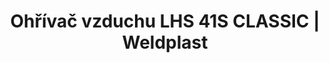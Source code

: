 ---
Filename: "ohrivac-vzduchu-lhs-41s-classic"
Link: "file:/Users/vinayakpatel/Downloads/www.weldplast.cz/ohrivac-vzduchu-lhs-41s-classic"
product_name: "LHS 41S CLASSIC230 V / 3.6 kW"
product_id: "Obj. číslo:143.290"
title: "Ohřívač vzduchu LHS 41S CLASSIC | Weldplast"
product_desc: "Druhá generace středně velkých Leister LHS ohřívačů vzduchu využívá stejné technologie jako řada menších ohřívačů Leister LHS 15/21. Nízké náklady na údržbu a dlouhá životnost díky patentované ochraně topných těles.Snadná výměna topných tělesStandardní ovládací rozhraní pro použití s existujícími řídícími jednotkamiLHS CLASSIC – pro stálou maximální tepelnou kapacitu nebo pro instalaci samostatné externí regulace výkonu."
product_specs: "Značka konformity, Značka schválení, Třída ochrany II, NapětíV~230, PříkonW3600, FrekvenceHz50 / 60, Max. teplota°C650, Průtok vzduchul/min240, Hmotnostkg0,85 / 0,95, Druh certifikaceCCA, Max. teplota prostředí°C80, Max. vstupní teplota vzduchu°C65"
product_downloads: "TECHNOLOGIE HORKÉHO VZDUCHU - katalog stáhnout , LHS 41 - produkotvý list stáhnout , LHS - manuál CZ stáhnout"
href: "https://www.weldplast.cz/files/katalog-ph-web.pdf, https://www.weldplast.cz/files/katalog-ph-web.pdf, https://www.weldplast.cz/files/lhs-41-produktovy-list.pdf, https://www.weldplast.cz/files/lhs-41-produktovy-list.pdf, https://www.weldplast.cz/files/lhs15-21-41-61-manual-cz.pdf, https://www.weldplast.cz/files/lhs15-21-41-61-manual-cz.pdf"
p_desc_2: "Druhá generace středně velkých Leister LHS ohřívačů vzduchu využívá stejné technologie jako řada menších ohřívačů Leister LHS 15/21. Nízké náklady na údržbu a dlouhá životnost díky patentované ochraně topných těles.Snadná výměna topných tělesStandardní ovládací rozhraní pro použití s existujícími řídícími jednotkamiLHS CLASSIC – pro stálou maximální tepelnou kapacitu nebo pro instalaci samostatné externí regulace výkonu."
accessories: "Adaptér z ø 50,5 mm na ø 62 mmTryska tubulární (ø 50.5 mm) 590 x 420 x 1,7 mmTrubka prodlužovací, násuvná (ø 50.5 mm), 160 x ø 36.5 mm, pro LE 3300Tryska tubulární (ø 50.5 mm) 836 x 660 x 1 mmTryska tubulární (ø 50.5 mm) 900 x 800 x 0,9 mmTryska tubulární (ø 50.5 mm) 460 x 300 x 2 mmVentil redukce vzduchu (LHS 41)Trubka topná s ochranou (LHS 41S)Držák termosondy (LHS 40 / MONO)Příruba připojovací (ø 50.5/70 mm), násuvnáAdaptér (ø 50,5 mm)na ø 36.5 mmTryska reflektorová U (ø 50,5 mm)45 x 250 mm, přímáTryska reflektorová děrovaná (ø 50,5 mm)130 x 150 mm, přímáTryska reflektorová zavírací (ø 50,5 mm)ø 70 mm x 70 mmTryska reflektorová zavírací (ø 50,5 mm)ø 125 mm x 22 mmTryska reflektorová děrovaná (ø 50,5 mm)85 x 85 mm, přímáTryska štěrbinová (ø 50,5 mm)150 x 12 mm, přímáTryska přeplátovací (ø 50 mm)70 x 10 mm, přímáTryska tubulární (ø 50 mm)106 x 162 mm, 90° zahnutáTryska reflektorová děrovaná (ø 50,5 mm)ø 65 mm, přímáTryska přeplátovací (ø 50 mm)300 x 6 mm, přímáTryska štěrbinová (ø 50 mm)150 x 6 mm, přímáTryska štěrbinová (ø 50 mm)100 x 4 mm, přímáTryska přeplátovací (ø 50 mm)45 x 12 mm, 350 mm dlouhá, LHS 41S CLASSIC230 V / 2 kWLHS 41S PREMIUM230 V / 2 kWLHS 41S PREMIUM230 V / 3.6 kWLHS 41S SYSTEM230 V / 2 kWLHS 41S SYSTEM230 V / 3.6 kW"
similar_products: "LHS 41S CLASSIC230 V / 2 kWLHS 41S PREMIUM230 V / 2 kWLHS 41S PREMIUM230 V / 3.6 kWLHS 41S SYSTEM230 V / 2 kWLHS 41S SYSTEM230 V / 3.6 kW"
---